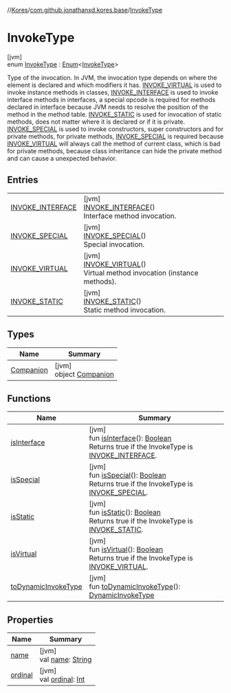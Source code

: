 //[Kores](../../../index.md)/[com.github.jonathanxd.kores.base](../index.md)/[InvokeType](index.md)

# InvokeType

[jvm]\
enum [InvokeType](index.md) : [Enum](https://kotlinlang.org/api/latest/jvm/stdlib/kotlin/-enum/index.html)<[InvokeType](index.md)> 

Type of the invocation. In JVM, the invocation type depends on where the element is declared and which modifiers it has. [INVOKE_VIRTUAL](-i-n-v-o-k-e_-v-i-r-t-u-a-l/index.md) is used to invoke instance methods in classes, [INVOKE_INTERFACE](-i-n-v-o-k-e_-i-n-t-e-r-f-a-c-e/index.md) is used to invoke interface methods in interfaces, a special opcode is required for methods declared in interface because JVM needs to resolve the position of the method in the method table. [INVOKE_STATIC](-i-n-v-o-k-e_-s-t-a-t-i-c/index.md) is used for invocation of static methods, does not matter where it is declared or if it is private. [INVOKE_SPECIAL](-i-n-v-o-k-e_-s-p-e-c-i-a-l/index.md) is used to invoke constructors, super constructors and for private methods, for private methods, [INVOKE_SPECIAL](-i-n-v-o-k-e_-s-p-e-c-i-a-l/index.md) is required because [INVOKE_VIRTUAL](-i-n-v-o-k-e_-v-i-r-t-u-a-l/index.md) will always call the method of current class, which is bad for private methods, because class inheritance can hide the private method and can cause a unexpected behavior.

## Entries

| | |
|---|---|
| [INVOKE_INTERFACE](-i-n-v-o-k-e_-i-n-t-e-r-f-a-c-e/index.md) | [jvm]<br>[INVOKE_INTERFACE](-i-n-v-o-k-e_-i-n-t-e-r-f-a-c-e/index.md)()<br>Interface method invocation. |
| [INVOKE_SPECIAL](-i-n-v-o-k-e_-s-p-e-c-i-a-l/index.md) | [jvm]<br>[INVOKE_SPECIAL](-i-n-v-o-k-e_-s-p-e-c-i-a-l/index.md)()<br>Special invocation. |
| [INVOKE_VIRTUAL](-i-n-v-o-k-e_-v-i-r-t-u-a-l/index.md) | [jvm]<br>[INVOKE_VIRTUAL](-i-n-v-o-k-e_-v-i-r-t-u-a-l/index.md)()<br>Virtual method invocation (instance methods). |
| [INVOKE_STATIC](-i-n-v-o-k-e_-s-t-a-t-i-c/index.md) | [jvm]<br>[INVOKE_STATIC](-i-n-v-o-k-e_-s-t-a-t-i-c/index.md)()<br>Static method invocation. |

## Types

| Name | Summary |
|---|---|
| [Companion](-companion/index.md) | [jvm]<br>object [Companion](-companion/index.md) |

## Functions

| Name | Summary |
|---|---|
| [isInterface](is-interface.md) | [jvm]<br>fun [isInterface](is-interface.md)(): [Boolean](https://kotlinlang.org/api/latest/jvm/stdlib/kotlin/-boolean/index.html)<br>Returns true if the InvokeType is [INVOKE_INTERFACE](-i-n-v-o-k-e_-i-n-t-e-r-f-a-c-e/index.md). |
| [isSpecial](is-special.md) | [jvm]<br>fun [isSpecial](is-special.md)(): [Boolean](https://kotlinlang.org/api/latest/jvm/stdlib/kotlin/-boolean/index.html)<br>Returns true if the InvokeType is [INVOKE_SPECIAL](-i-n-v-o-k-e_-s-p-e-c-i-a-l/index.md). |
| [isStatic](is-static.md) | [jvm]<br>fun [isStatic](is-static.md)(): [Boolean](https://kotlinlang.org/api/latest/jvm/stdlib/kotlin/-boolean/index.html)<br>Returns true if the InvokeType is [INVOKE_STATIC](-i-n-v-o-k-e_-s-t-a-t-i-c/index.md). |
| [isVirtual](is-virtual.md) | [jvm]<br>fun [isVirtual](is-virtual.md)(): [Boolean](https://kotlinlang.org/api/latest/jvm/stdlib/kotlin/-boolean/index.html)<br>Returns true if the InvokeType is [INVOKE_VIRTUAL](-i-n-v-o-k-e_-v-i-r-t-u-a-l/index.md). |
| [toDynamicInvokeType](to-dynamic-invoke-type.md) | [jvm]<br>fun [toDynamicInvokeType](to-dynamic-invoke-type.md)(): [DynamicInvokeType](../-dynamic-invoke-type/index.md) |

## Properties

| Name | Summary |
|---|---|
| [name](index.md#1867273046%2FProperties%2F-1216412040) | [jvm]<br>val [name](index.md#1867273046%2FProperties%2F-1216412040): [String](https://kotlinlang.org/api/latest/jvm/stdlib/kotlin/-string/index.html) |
| [ordinal](index.md#-1010775000%2FProperties%2F-1216412040) | [jvm]<br>val [ordinal](index.md#-1010775000%2FProperties%2F-1216412040): [Int](https://kotlinlang.org/api/latest/jvm/stdlib/kotlin/-int/index.html) |
